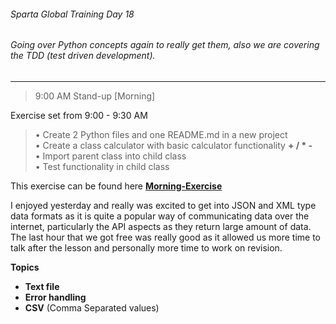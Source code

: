 ###### Sparta Global Training Day 18
###### Going over Python concepts again to really get them, also we are covering the TDD (test driven development).

___

> 9:00 AM Stand-up [Morning]

Exercise set from 9:00 - 9:30 AM

> • Create 2 Python files and one README.md in a new project <br>
> • Create a class calculator with basic calculator functionality **+ / * -** <br>
> • Import parent class into child class <br>
> • Test functionality in child class <br>

This exercise can be found here [**Morning-Exercise**](https://github.com/JohnByrneJames/oop_calculator)

I enjoyed yesterday and really was excited to get into JSON and XML type data formats as it is quite a popular way
of communicating data over the internet, particularly the API aspects as they return large amount of data. The last hour that we
got free was really good as it allowed us more time to talk after the lesson and personally more time to work on revision.

**Topics**

* **Text file** 
* **Error handling** 
* **CSV** (Comma Separated values)

